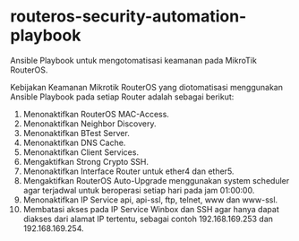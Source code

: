 # routeros-security-automation-playbook
Ansible Playbook untuk mengotomatisasi keamanan pada MikroTik RouterOS.

Kebijakan Keamanan Mikrotik RouterOS yang diotomatisasi menggunakan Ansible Playbook
pada setiap Router adalah sebagai berikut:
1. Menonaktifkan RouterOS MAC-Access.
2. Menonaktifkan Neighbor Discovery.
3. Menonaktifkan BTest Server.
4. Menonaktifkan DNS Cache.
5. Menonaktifkan Client Services.
6. Mengaktifkan Strong Crypto SSH.
7. Menonaktifkan Interface Router untuk ether4 dan ether5.
8. Mengaktifkan RouterOS Auto-Upgrade menggunakan system scheduler agar terjadwal untuk beroperasi setiap hari pada jam 01:00:00.
9. Menonaktifkan IP Service api, api-ssl, ftp, telnet, www dan www-ssl.
10. Membatasi akses pada IP Service Winbox dan SSH agar hanya dapat diakses dari alamat IP tertentu, sebagai contoh 192.168.169.253 dan 192.168.169.254.
